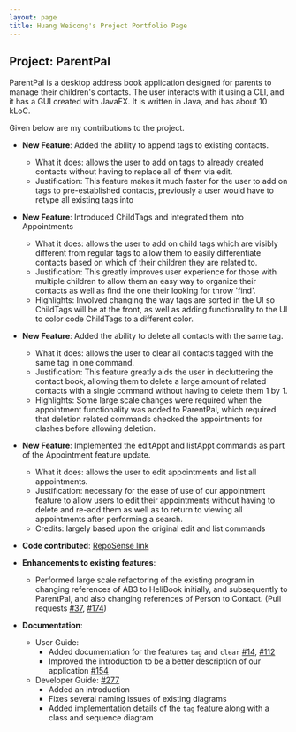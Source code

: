 ```yaml
---
layout: page
title: Huang Weicong's Project Portfolio Page
---
```


## Project: ParentPal

ParentPal is a desktop address book application designed for parents to manage their children's contacts.
The user interacts with it using a CLI, and it has a GUI created with JavaFX. 
It is written in Java, and has about 10 kLoC.

Given below are my contributions to the project.

* **New Feature**: Added the ability to append tags to existing contacts.
  * What it does: allows the user to add on tags to already created contacts without having to replace all of them 
    via edit. 
  * Justification: This feature makes it much faster for the user to add on tags to pre-established contacts,
    previously a user would have to retype all existing tags into

* **New Feature**: Introduced ChildTags and integrated them into Appointments
  * What it does: allows the user to add on child tags which are visibly different from regular tags to allow them to
    easily differentiate contacts based on which of their children they are related to.
  * Justification: This greatly improves user experience for those with multiple children to allow them an easy way
  to organize their contacts as well as find the one their looking for throw 'find'.
  * Highlights: Involved changing the way tags are sorted in the UI so ChildTags will be at the front,
    as well as adding functionality to the UI to color code ChildTags to a different color.

* **New Feature**: Added the ability to delete all contacts with the same tag.
  * What it does: allows the user to clear all contacts tagged with the same tag in one command.
  * Justification: This feature greatly aids the user in decluttering the contact book, allowing them to delete
    a large amount of related contacts with a single command without having to delete them 1 by 1.
  * Highlights: Some large scale changes were required when the appointment functionality was added to ParentPal, which
  required that deletion related commands checked the appointments for clashes before allowing deletion.
    
* **New Feature**: Implemented the editAppt and listAppt commands as part of the Appointment feature update.
  * What it does: allows the user to edit appointments and list all appointments.
  * Justification: necessary for the ease of use of our appointment feature to allow users to edit their appointments
    without having to delete and re-add them as well as to return to viewing all appointments after performing a search.
  * Credits: largely based upon the original edit and list commands


* **Code contributed**: [RepoSense link](https://nus-cs2103-ay2021s2.github.io/tp-dashboard/?search=stratostorm)


* **Enhancements to existing features**:
  * Performed large scale refactoring of the existing program in changing references of AB3 to HeliBook initially, 
    and subsequently to ParentPal, and also changing references of Person to Contact. 
    (Pull requests [\#37](https://github.com/AY2021S2-CS2103T-W13-3/tp/pull/37), 
    [\#174](https://github.com/AY2021S2-CS2103T-W13-3/tp/pull/174))


* **Documentation**:
  * User Guide:
    * Added documentation for the features `tag` and `clear` [\#14](https://github.com/AY2021S2-CS2103T-W13-3/tp/pull/14),
      [\#112](https://github.com/AY2021S2-CS2103T-W13-3/tp/pull/112)
    * Improved the introduction to be a better description of our application [\#154](https://github.com/AY2021S2-CS2103T-W13-3/tp/pull/154)
  * Developer Guide: [\#277](https://github.com/AY2021S2-CS2103T-W13-3/tp/pull/277)
    * Added an introduction
    * Fixes several naming issues of existing diagrams 
    * Added implementation details of the `tag` feature along with a class and sequence diagram 
